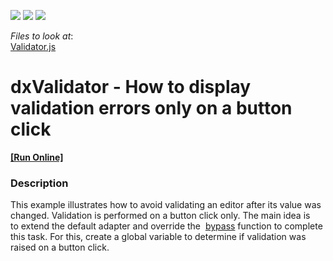 <!-- default badges list -->
![](https://img.shields.io/endpoint?url=https://codecentral.devexpress.com/api/v1/VersionRange/128584732/16.1.6%2B)
[![](https://img.shields.io/badge/Open_in_DevExpress_Support_Center-FF7200?style=flat-square&logo=DevExpress&logoColor=white)](https://supportcenter.devexpress.com/ticket/details/T451354)
[![](https://img.shields.io/badge/📖_How_to_use_DevExpress_Examples-e9f6fc?style=flat-square)](https://docs.devexpress.com/GeneralInformation/403183)
<!-- default badges end -->
<!-- default file list -->
*Files to look at*:
<br/>
[Validator.js](./JS/Validator.js)

<!-- default file list end -->
#  dxValidator - How to display validation errors only on a button click
<!-- run online -->
**[[Run Online]](https://codecentral.devexpress.com/t451354/)**
<!-- run online end -->

<h3>Description</h3>

This example illustrates how to avoid validating an editor after its value was changed. Validation is performed on a button click only. The main idea is to extend the default adapter and override the  <a href="https://js.devexpress.com/Documentation/ApiReference/UI_Widgets/dxValidator/Configuration/adapter/#bypass">bypass</a> function to complete this task. For this, create a global variable to determine if validation was raised on a button click.<br>
